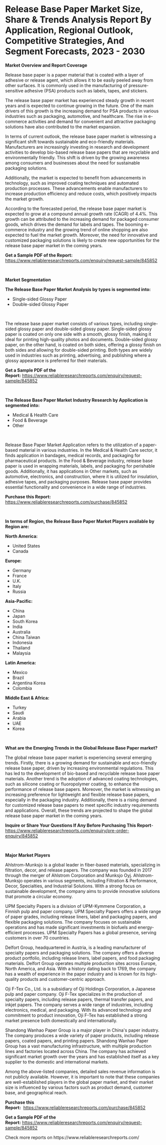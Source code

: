 <p><h1>Release Base Paper Market Size, Share & Trends Analysis Report By Application, Regional Outlook, Competitive Strategies, And Segment Forecasts, 2023 - 2030</h1></p><p><strong>Market Overview and Report Coverage</strong></p>
<p><p>Release base paper is a paper material that is coated with a layer of adhesive or release agent, which allows it to be easily peeled away from other surfaces. It is commonly used in the manufacturing of pressure-sensitive adhesive (PSA) products such as labels, tapes, and stickers.</p><p>The release base paper market has experienced steady growth in recent years and is expected to continue growing in the future. One of the main drivers of this growth is the increasing demand for PSA products in various industries such as packaging, automotive, and healthcare. The rise in e-commerce activities and demand for convenient and attractive packaging solutions have also contributed to the market expansion.</p><p>In terms of current outlook, the release base paper market is witnessing a significant shift towards sustainable and eco-friendly materials. Manufacturers are increasingly investing in research and development activities to develop bio-based release base papers that are recyclable and environmentally friendly. This shift is driven by the growing awareness among consumers and businesses about the need for sustainable packaging solutions.</p><p>Additionally, the market is expected to benefit from advancements in technology, such as improved coating techniques and automated production processes. These advancements enable manufacturers to increase production efficiency and reduce costs, which positively impacts the market growth.</p><p>According to the forecasted period, the release base paper market is expected to grow at a compound annual growth rate (CAGR) of 4.4%. This growth can be attributed to the increasing demand for packaged consumer goods, which drives the demand for labels and tapes. The booming e-commerce industry and the growing trend of online shopping are also expected to fuel the market growth. Moreover, the need for innovative and customized packaging solutions is likely to create new opportunities for the release base paper market in the coming years.</p></p>
<p><strong>Get a Sample PDF of the Report:</strong> <a href="https://www.reliableresearchreports.com/enquiry/request-sample/845852">https://www.reliableresearchreports.com/enquiry/request-sample/845852</a></p>
<p>&nbsp;</p>
<p><strong>Market Segmentation</strong></p>
<p><strong>The Release Base Paper Market Analysis by types is segmented into:</strong></p>
<p><ul><li>Single-sided Glossy Paper</li><li>Double-sided Glossy Paper</li></ul></p>
<p>&nbsp;</p>
<p><p>The release base paper market consists of various types, including single-sided glossy paper and double-sided glossy paper. Single-sided glossy paper is coated on only one side with a smooth, glossy finish, making it ideal for printing high-quality photos and documents. Double-sided glossy paper, on the other hand, is coated on both sides, offering a glossy finish on both sides and allowing for double-sided printing. Both types are widely used in industries such as printing, advertising, and publishing where a glossy appearance is preferred for their materials.</p></p>
<p><strong>Get a Sample PDF of the Report:</strong>&nbsp;<a href="https://www.reliableresearchreports.com/enquiry/request-sample/845852">https://www.reliableresearchreports.com/enquiry/request-sample/845852</a></p>
<p>&nbsp;</p>
<p><strong>The Release Base Paper Market Industry Research by Application is segmented into:</strong></p>
<p><ul><li>Medical & Health Care</li><li>Food & Beverage</li><li>Other</li></ul></p>
<p>&nbsp;</p>
<p><p>Release Base Paper Market Application refers to the utilization of a paper-based material in various industries. In the Medical & Health Care sector, it finds application in bandages, medical records, and packaging for pharmaceutical products. In the Food & Beverage industry, release base paper is used in wrapping materials, labels, and packaging for perishable goods. Additionally, it has applications in Other markets, such as automotive, electronics, and construction, where it is utilized for insulation, adhesive tapes, and packaging purposes. Release base paper provides essential functionality and convenience in a wide range of industries.</p></p>
<p><strong>Purchase this Report:</strong>&nbsp; <a href="https://www.reliableresearchreports.com/purchase/845852">https://www.reliableresearchreports.com/purchase/845852</a></p>
<p>&nbsp;</p>
<p><strong>In terms of Region, the Release Base Paper Market Players available by Region are:</strong></p>
<p>
    <p> <strong> North America: </strong>
        <ul>
            <li>United States</li>
            <li>Canada</li>
        </ul>
        </p> 
    <p> <strong> Europe: </strong>
        <ul>
            <li>Germany</li>
            <li>France</li>
            <li>U.K.</li>
            <li>Italy</li>
            <li>Russia</li>
        </ul>
        </p> 
    <p> <strong> Asia-Pacific: </strong>
        <ul>
            <li>China</li>
            <li>Japan</li>
            <li>South Korea</li>
            <li>India</li>
            <li>Australia</li>
            <li>China Taiwan</li>
            <li>Indonesia</li>
            <li>Thailand</li>
            <li>Malaysia</li>
        </ul>
        </p> 
    <p> <strong> Latin America: </strong>
        <ul>
            <li>Mexico</li>
            <li>Brazil</li>
            <li>Argentina Korea</li>
            <li>Colombia</li>
        </ul>
        </p> 
    <p> <strong> Middle East & Africa: </strong>
        <ul>
            <li>Turkey</li>
            <li>Saudi</li>
            <li>Arabia</li>
            <li>UAE</li>
            <li>Korea</li>
        </ul>
    </p>
    </p>
<p>&nbsp;</p>
<p><strong>What are the Emerging Trends in the Global Release Base Paper market?</strong></p>
<p><p>The global release base paper market is experiencing several emerging trends. Firstly, there is a growing demand for sustainable and eco-friendly release base paper, driven by increasing environmental regulations. This has led to the development of bio-based and recyclable release base paper materials. Another trend is the adoption of advanced coating technologies, such as silicone coating or fluoropolymer coating, to enhance the performance of release base papers. Moreover, the market is witnessing an increasing preference for lightweight and flexible release base papers, especially in the packaging industry. Additionally, there is a rising demand for customized release base papers to meet specific industry requirements and applications. Overall, these trends are projected to shape the global release base paper market in the coming years.</p></p>
<p><strong>Inquire or Share Your Questions If Any Before Purchasing This Report</strong>- <a href="https://www.reliableresearchreports.com/enquiry/pre-order-enquiry/845852">https://www.reliableresearchreports.com/enquiry/pre-order-enquiry/845852</a></p>
<p>&nbsp;</p>
<p><strong>Major Market Players</strong></p>
<p><p>Ahlstrom-Munksjo is a global leader in fiber-based materials, specializing in filtration, decor, and release papers. The company was founded in 2017 through the merger of Ahlstrom Corporation and Munksjo Oyj. Ahlstrom-Munksjo operates in various segments, including Filtration & Performance, Decor, Specialties, and Industrial Solutions. With a strong focus on sustainable development, the company aims to provide innovative solutions that promote a circular economy.</p><p>UPM Specialty Papers is a division of UPM-Kymmene Corporation, a Finnish pulp and paper company. UPM Specialty Papers offers a wide range of paper grades, including release liners, label and packaging papers, and flexible packaging solutions. The company focuses on sustainable operations and has made significant investments in biofuels and energy-efficient processes. UPM Specialty Papers has a global presence, serving customers in over 70 countries.</p><p>Delfort Group, headquartered in Austria, is a leading manufacturer of specialty papers and packaging solutions. The company offers a diverse product portfolio, including release liners, label papers, and food packaging materials. Delfort Group operates multiple production sites across Europe, North America, and Asia. With a history dating back to 1769, the company has a wealth of experience in the paper industry and is known for its high-quality products and customer-centric approach.</p><p>Oji F-Tex Co., Ltd. is a subsidiary of Oji Holdings Corporation, a Japanese pulp and paper company. Oji F-Tex specializes in the production of specialty papers, including release papers, thermal transfer papers, and inkjet papers. The company serves a wide range of industries, including electronics, medical, and packaging. With its advanced technology and commitment to product innovation, Oji F-Tex has established a strong market presence both domestically and internationally.</p><p>Shandong Wanhao Paper Group is a major player in China's paper industry. The company produces a wide variety of paper products, including release papers, coated papers, and printing papers. Shandong Wanhao Paper Group has a vast manufacturing infrastructure, with multiple production lines and factories located across China. The company has achieved significant market growth over the years and has established itself as a key supplier to the domestic and international markets.</p><p>Among the above-listed companies, detailed sales revenue information is not publicly available. However, it is important to note that these companies are well-established players in the global paper market, and their market size is influenced by various factors such as product demand, customer base, and geographical reach.</p></p>
<p><strong>Purchase this Report:</strong>&nbsp;&nbsp;<a href="https://www.reliableresearchreports.com/purchase/845852">https://www.reliableresearchreports.com/purchase/845852</a></p>
<p></p>
<p><strong>Get a Sample PDF of the Report:</strong>&nbsp;<a href="https://www.reliableresearchreports.com/enquiry/request-sample/845852">https://www.reliableresearchreports.com/enquiry/request-sample/845852</a></p>
<p>Check more reports on https://www.reliableresearchreports.com/</p>